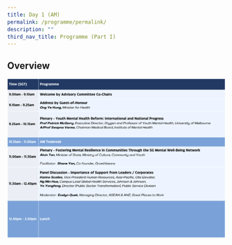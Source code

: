 ```yaml
---
title: Day 1 (AM)
permalink: /programme/permalink/
description: ""
third_nav_title: Programme (Part I)
---
```

## Overview
![day 1_am](/images/day%201_am.png)